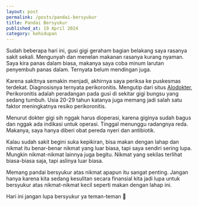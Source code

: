 ```yaml
---
layout: post
permalink: /posts/pandai-bersyukur
title: Pandai Bersyukur
published_at: 19 April 2024
category: kehidupan
---
```


Sudah beberapa hari ini, gusi gigi geraham bagian belakang saya rasanya sakit sekali. Mengunyah dan menelan makanan rasanya kurang nyaman. Saya kira panas dalam biasa, makanya saya coba minum larutan penyembuh panas dalam. Ternyata belum mendingan juga.

Karena sakitnya semakin menjadi, akhirnya saya periksa ke puskesmas terdekat. Diagnosisnya ternyata perikoronitis. Mengutip dari situs [Alodokter](https://alodokter.com/perikoronitis), Perikoronitis adalah peradangan pada gusi di sekitar gigi bungsu yang sedang tumbuh. Usia 20-29 tahun katanya juga memang jadi salah satu faktor meningkatnya resiko perikoronitis.

Menurut dokter gigi sih nggak harus dioperasi, karena giginya sudah bagus dan nggak ada indikasi untuk operasi. Tinggal menunggu radangnya reda. Makanya, saya hanya diberi obat pereda nyeri dan antibiotik.

Kalau sudah sakit begini suka kepikiran, bisa makan dengan lahap dan nikmat itu benar-benar nikmat yang luar biasa, tapi saya sendiri sering lupa. Mungkin nikmat-nikmat lainnya juga begitu. Nikmat yang sekilas terlihat biasa-biasa saja, tapi aslinya luar biasa.

Memang pandai bersyukur atas nikmat apapun itu sangat penting. Jangan hanya karena kita sedang kesulitan secara finansial kita jadi lupa untuk bersyukur atas nikmat-nikmat kecil seperti makan dengan lahap ini.

Hari ini jangan lupa bersyukur ya teman-teman 🙂
